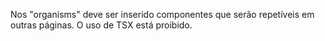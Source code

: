 Nos "organisms" deve ser inserido componentes que serão repetíveis em outras páginas. O uso de TSX está proibido.